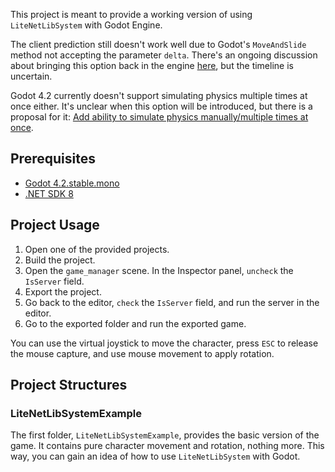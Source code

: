 This project is meant to provide a working version of using `LiteNetLibSystem` with Godot Engine.


The client prediction still doesn't work well due to Godot's `MoveAndSlide` method not accepting the parameter `delta`. There's an ongoing discussion about bringing this option back in the engine [here](https://github.com/godotengine/godot/pull/84665), but the timeline is uncertain.

Godot 4.2 currently doesn't support simulating physics multiple times at once either. It's unclear when this option will be introduced, but there is a proposal for it: [Add ability to simulate physics manually/multiple times at once](https://github.com/godotengine/godot-proposals/issues/2821).

## Prerequisites
- [Godot 4.2.stable.mono](https://github.com/godotengine/godot/releases/tag/4.2-stable)
- [.NET SDK 8](https://dotnet.microsoft.com/en-us/download/dotnet/8.0)

## Project Usage

1. Open one of the provided projects.
2. Build the project.
3. Open the `game_manager` scene. In the Inspector panel, `uncheck` the `IsServer` field.
4. Export the project.
5. Go back to the editor, `check` the `IsServer` field, and run the server in the editor.
6. Go to the exported folder and run the exported game.

You can use the virtual joystick to move the character, press `ESC` to release the mouse capture, and use mouse movement to apply rotation.

## Project Structures

### LiteNetLibSystemExample
The first folder, `LiteNetLibSystemExample`, provides the basic version of the game. It contains pure character movement and rotation, nothing more. This way, you can gain an idea of how to use `LiteNetLibSystem` with Godot.